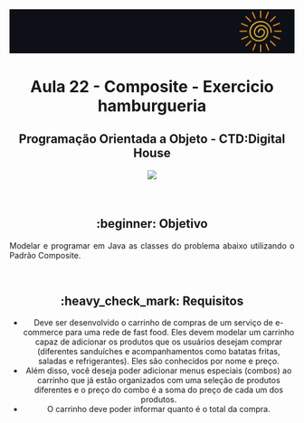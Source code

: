 <div align="center"><img src="https://github.com/lipollis/Imagens-Git/blob/main/banner_assinatura.svg" /></div>

<h1 align="center"> Aula 22 - Composite - Exercicio hamburgueria </h1>
<h2 align="center"> Programação Orientada a Objeto - CTD:Digital House </h2>

<div align="center">
  <img src="https://cdn.jsdelivr.net/gh/devicons/devicon/icons/java/java-original-wordmark.svg" width="70px"/>
  <br>
  <br>
  

<br>
<h2>:beginner: Objetivo</h2>

<p align="justify">Modelar e programar em Java as classes do problema abaixo utilizando o
Padrão Composite.</p>

<br>
<h2>:heavy_check_mark: Requisitos </h2>


  <ul>
      <li>Deve ser desenvolvido o carrinho de compras de um serviço de e-commerce
para uma rede de fast food. Eles devem modelar um carrinho capaz de
adicionar os produtos que os usuários desejam comprar (diferentes
sanduíches e acompanhamentos como batatas fritas, saladas e
refrigerantes). Eles são conhecidos por nome e preço.</li>
      <li>Além disso, você deseja poder adicionar menus especiais (combos) ao
carrinho que já estão organizados com uma seleção de produtos diferentes
e o preço do combo é a soma do preço de cada um dos produtos.</li>
      <li>O carrinho deve poder informar quanto é o total da compra.</li>

  </ul>
